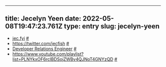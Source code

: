 
---
title: Jecelyn Yeen 
date: 2022-05-08T19:47:23.761Z
type: entry
slug: jecelyn-yeen
---
* [jec.fyi](https://jec.fyi) [#](#627a64fa-3943-4430-8781-827ba24a3889)
* https://twitter.com/jecfish [#](#627a64fa-508b-40da-b082-af8f1f85a7d5)
* [Developer Relations Engineer](../../entry/developer-relations-engineer) [#](#627a64fa-1d52-4fa6-9319-8283646e6c96)
* https://www.youtube.com/playlist?list=PLNYkxOF6rcIBDSojZWBv4QJNoT4GNYzQD [#](#627a64fa-9f3d-4f68-b740-c18822d91856)

